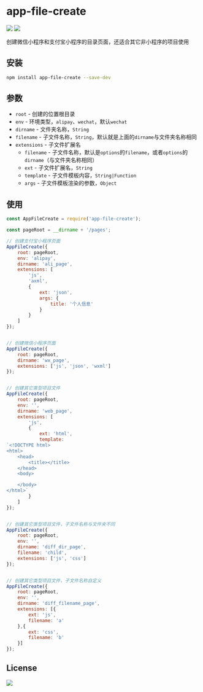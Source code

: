 # app-file-create
[![](https://img.shields.io/badge/language-JavaScript-brightgreen.svg)](https://github.com/ChanceYu/app-file-create)
[![](https://img.shields.io/badge/license-MIT-blue.svg)](https://opensource.org/licenses/mit-license.php) 

创建微信小程序和支付宝小程序的目录页面，还适合其它非小程序的项目使用


## 安装

```bash
npm install app-file-create --save-dev
```


## 参数

- `root` - 创建的位置根目录
- `env` - 环境类型，`alipay`、`wechat`，默认`wechat`
- `dirname` - 文件夹名称，`String`
- `filename` - 子文件名称，`String`，默认就是上面的`dirname`与文件夹名称相同
- `extensions` - 子文件扩展名
  - `filename` - 子文件名称，默认是`options`的`filename`，或者`options`的`dirname`（与文件夹名称相同）
  - `ext` - 子文件扩展名，`String`
  - `template` - 子文件模板内容，`String|Function`
  - `args` - 子文件模板渲染的参数，`Object`


## 使用

```javascript
const AppFileCreate = require('app-file-create');

const pageRoot = __dirname + '/pages';

// 创建支付宝小程序页面
AppFileCreate({
    root: pageRoot,
    env: 'alipay',
    dirname: 'ali_page',
    extensions: [
        'js',
        'axml',
        {
            ext: 'json',
            args: {
                title: '个人信息'
            }
        }
    ]
});


// 创建微信小程序页面
AppFileCreate({
    root: pageRoot,
    dirname: 'wx_page',
    extensions: ['js', 'json', 'wxml']
});


// 创建其它类型项目文件
AppFileCreate({
    root: pageRoot,
    env: '',
    dirname: 'web_page',
    extensions: [
        'js',
        {
            ext: 'html',
            template: 
`<!DOCTYPE html>
<html>
    <head>
        <title></title>
    </head>
    <body>

    </body>
</html>`
        }
    ]
});


// 创建其它类型项目文件，子文件名称与文件夹不同
AppFileCreate({
    root: pageRoot,
    env: '',
    dirname: 'diff_dir_page',
    filename: 'child',
    extensions: ['js', 'css']
});


// 创建其它类型项目文件，子文件名称自定义
AppFileCreate({
    root: pageRoot,
    env: '',
    dirname: 'diff_filename_page',
    extensions: [{
        ext: 'js',
        filename: 'a'
    },{
        ext: 'css',
        filename: 'b'
    }]
});
```


## License

[![](https://img.shields.io/badge/license-MIT-blue.svg)](https://opensource.org/licenses/mit-license.php) 